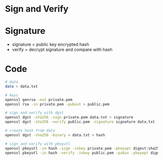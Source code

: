 # Sign and Verify

# Signature

* signature = public key encrypted hash
* verify = decrypt signature and compare with hash

# Code
``` bash
# data
date > data.txt

# keys
openssl genrsa -out private.pem
openssl rsa -in private.pem -pubout > public.pem

# sign and verify with dgst
openssl dgst -sha256 -sign private.pem data.txt > signature
openssl dgst -sha256 -verify public.pem -signature signature data.txt

# create hash from data
openssl dgst -sha256 -binary < data.txt > hash

# sign and verify with pkeyutl
openssl pkeyutl -in hash -sign -inkey private.pem -pkeyopt digest:sha256 > signature
openssl pkeyutl -in hash -verify -inkey public.pem -pubin -pkeyopt digest:sha256 -sigfile signature
```

